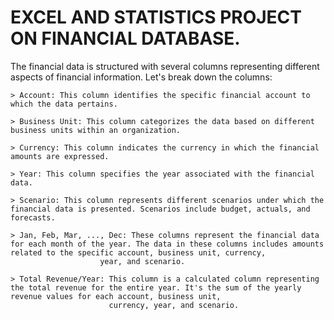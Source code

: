 #  EXCEL AND STATISTICS PROJECT ON FINANCIAL DATABASE.

The financial data is structured with several columns representing different aspects of financial information. Let's break down the columns:

    > Account: This column identifies the specific financial account to which the data pertains.
    
    > Business Unit: This column categorizes the data based on different business units within an organization.
    
    > Currency: This column indicates the currency in which the financial amounts are expressed.
    
    > Year: This column specifies the year associated with the financial data. 
    
    > Scenario: This column represents different scenarios under which the financial data is presented. Scenarios include budget, actuals, and forecasts.
    
    > Jan, Feb, Mar, ..., Dec: These columns represent the financial data for each month of the year. The data in these columns includes amounts related to the specific account, business unit, currency, 
                        year, and scenario.

    > Total Revenue/Year: This column is a calculated column representing the total revenue for the entire year. It's the sum of the yearly revenue values for each account, business unit, 
                          currency, year, and scenario.


